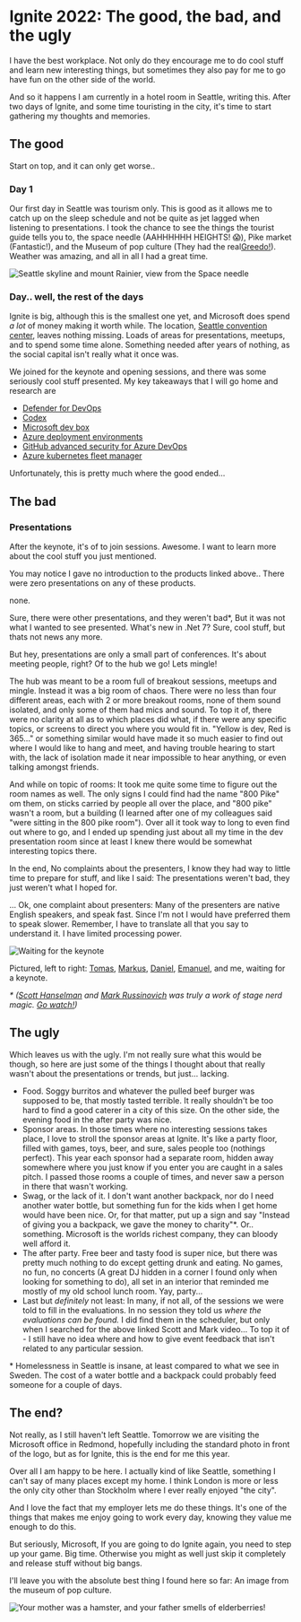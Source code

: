 # Ignite 2022: The good, the bad, and the ugly

I have the best workplace. Not only do they encourage me to do cool stuff and learn new interesting things, but sometimes they also pay for me to go have fun on the other side of the world.

And so it happens I am currently in a hotel room in Seattle, writing this.
After two days of Ignite, and some time touristing in the city, it's time to start gathering my thoughts and memories.

## The good

Start on top, and it can only get worse..

### Day 1

Our first day in Seattle was tourism only. This is good as it allows me to catch up on the sleep schedule and not be quite as jet lagged when listening to presentations. I took the chance to see the things the tourist guide tells you to, the space needle (AAHHHHHH HEIGHTS! 😱), Pike market (Fantastic!), and the Museum of pop culture (They had the real[Greedo!](https://starwars.fandom.com/wiki/Greedo)). Weather was amazing, and all in all I had a great time.

![Seattle skyline and mount Rainier, view from the Space needle](../images/ignite2022/1.jpg)

### Day.. well, the rest of the days

Ignite is big, although this is the smallest one yet, and Microsoft does spend _a lot_ of money making it worth while. The location, [Seattle convention center](https://seattleconventioncenter.com/), leaves nothing missing. Loads of areas for presentations, meetups, and to spend some time alone. Something needed after years of nothing, as the social capital isn't really what it once was.

We joined for the keynote and opening sessions, and there was some seriously cool stuff presented. My key takeaways that I will go home and research are

- [Defender for DevOps](https://www.microsoft.com/en-us/security/business/cloud-security/microsoft-defender-devops)
- [Codex](https://learn.microsoft.com/en-us/azure/cognitive-services/openai/how-to/work-with-code)
- [Microsoft dev box](https://azure.microsoft.com/en-us/services/dev-box/)
- [Azure deployment environments](https://learn.microsoft.com/en-us/azure/deployment-environments/overview-what-is-azure-deployment-environments)
- [GitHub advanced security for Azure DevOps](https://devblogs.microsoft.com/devops/integrate-security-into-your-developer-workflow-with-github-advanced-security-for-azure-devops/)
- [Azure kubernetes fleet manager](https://techcommunity.microsoft.com/t5/apps-on-azure-blog/azure-kubernetes-fleet-manager-preview/ba-p/3651516)

Unfortunately, this is pretty much where the good ended...

## The bad

### Presentations

After the keynote, it's of to join sessions. Awesome. I want to learn more about the cool stuff you just mentioned.

You may notice I gave no introduction to the products linked above..
There were zero presentations on any of these products.

none.

Sure, there were other presentations, and they weren't bad*, But it was not what I wanted to see presented. What's new in .Net 7? Sure, cool stuff, but thats not news any more.

But hey, presentations are only a small part of conferences. It's about meeting people, right? Of to the hub we go! Lets mingle!

The hub was meant to be a room full of breakout sessions, meetups and mingle. Instead it was a big room of chaos. There were no less than four different areas, each with 2 or more breakout rooms, none of them sound isolated, and only some of them had mics and sound. To top it of, there were no clarity at all as to which places did what, if there were any specific topics, or screens to direct you where you would fit in.
"Yellow is dev, Red is 365..." or something similar would have made it so much easier to find out where I would like to hang and meet, and having trouble hearing to start with, the lack of isolation made it near impossible to hear anything, or even talking amongst friends.

And while on topic of rooms: It took me quite some time to figure out the room names as well. The only signs I could find had the name "800 Pike" om them, on sticks carried by people all over the place, and "800 pike" wasn't a room, but a building (I learned after one of my colleagues said "were sitting in the 800 pike room"). Over all it took way to long to even find out where to go, and I ended up spending just about all my time in the dev presentation room since at least I knew there would be somewhat interesting topics there.

In the end, No complaints about the presenters, I know they had way to little time to prepare for stuff, and like I said: The presentations weren't bad, they just weren't what I hoped for.

... Ok, one complaint about presenters: Many of the presenters are native English speakers, and speak fast. Since I'm not I would have preferred them to speak slower. Remember, I have to translate all that you say to understand it. I have limited processing power.

![Waiting for the keynote](../images/ignite2022/2.png)

Pictured, left to right: [Tomas](https://twitter.com/TomasLepa), [Markus](https://twitter.com/Degerlunden), [Daniel](https://twitter.com/DanielKallstrom), [Emanuel](https://twitter.com/PalmEmanuel?), and me, waiting for a keynote.

_\* ([Scott Hanselman](https://twitter.com/shanselman) and [Mark Russinovich](https://twitter.com/markrussinovich) was truly a work of stage nerd magic. [Go watch!](https://ignite.microsoft.com/en-US/sessions/6b3aecf1-92ba-41f7-81eb-fdad7b4b4138))_

## The ugly

Which leaves us with the ugly. I'm not really sure what this would be though, so here are just some of the things I thought about that really wasn't about the presentations or trends, but just... lacking.

- Food. Soggy burritos and whatever the pulled beef burger was supposed to be, that mostly tasted terrible. It really shouldn't be too hard to find a good caterer in a city of this size. On the other side, the evening food in the after party was nice.
- Sponsor areas. In those times where no interesting sessions takes place, I love to stroll the sponsor areas at Ignite. It's like a party floor, filled with games, toys, beer, and sure, sales people too (nothings perfect). This year each sponsor had a separate room, hidden away somewhere where you just know if you enter you are caught in a sales pitch. I passed those rooms a couple of times, and never saw a person in there that wasn't working.
- Swag, or the lack of it. I don't want another backpack, nor do I need another water bottle, but something fun for the kids when I get home would have been nice. Or, for that matter, put up a sign and say "Instead of giving you a backpack, we gave the money to charity"*. Or.. something. Microsoft is the worlds richest company, they can bloody well afford it.
- The after party. Free beer and tasty food is super nice, but there was pretty much nothing to do except getting drunk and eating. No games, no fun, no concerts (A great DJ hidden in a corner I found only when looking for something to do), all set in an interior that reminded me mostly of my old school lunch room. Yay, party...
- Last but _definitely_ not least: In many, if not all, of the sessions we were told to fill in the evaluations. In no session they told us _where the evaluations can be found._ I did find them in the scheduler, but only when I searched for the above linked Scott and Mark video... To top it of - I still have no idea where and how to give event feedback that isn't related to any particular session.

\* Homelessness in Seattle is insane, at least compared to what we see in Sweden. The cost of a water bottle and a backpack could probably feed someone for a couple of days.

## The end?

Not really, as I still haven't left Seattle. Tomorrow we are visiting the Microsoft office in Redmond, hopefully including the standard photo in front of the logo, but as for Ignite, this is the end for me this year.

Over all I am happy to be here. I actually kind of like Seattle, something I can't say of many places except my home. I think London is more or less the only city other than Stockholm where I ever really enjoyed "the city".

And I love the fact that my employer lets me do these things. It's one of the things that makes me enjoy going to work every day, knowing they value me enough to do this.

But seriously, Microsoft, If you are going to do Ignite again, you need to step up your game. Big time. Otherwise you might as well just skip it completely and release stuff without big bangs.

I'll leave you with the absolute best thing I found here so far: An image from the museum of pop culture.

![Your mother was a hamster, and your father smells of elderberries!](../images/ignite2022/3.png)
